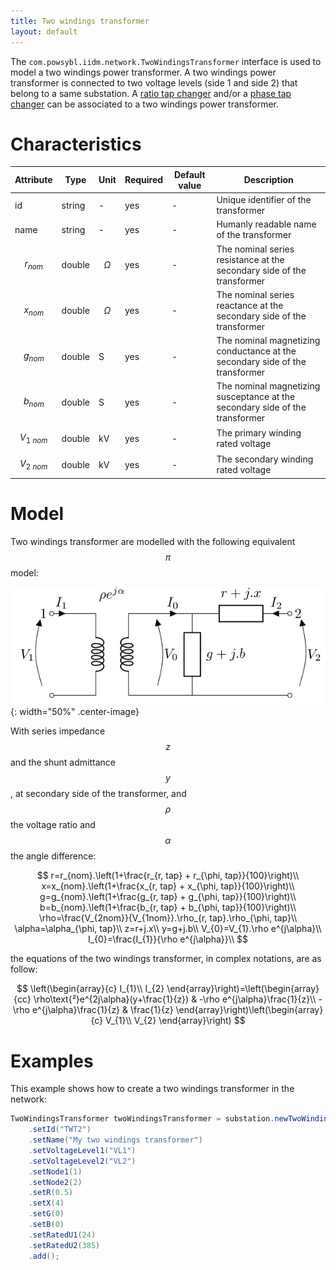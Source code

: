 ```yaml
---
title: Two windings transformer
layout: default
---
```


The `com.powsybl.iidm.network.TwoWindingsTransformer` interface is used to model a two windings power transformer.
A two windings power transformer is connected to two voltage levels (side 1 and side 2) that belong to a same substation.
A [ratio tap changer](./ratioTapChanger.md) and/or a [phase tap changer](./phaseTapChanger.md) can be associated to a two windings power transformer.

# Characteristics

| Attribute | Type | Unit | Required | Default value | Description |
| --------- | ---- | ---- | -------- | ------------- | ----------- |
| id | string | - | yes | - | Unique identifier of the transformer |
| name | string | - | yes | - | Humanly readable name of the transformer |
| $$r_{nom}$$ | double | $$\Omega$$  | yes | - | The nominal series resistance at the secondary side of the transformer |
| $$x_{nom}$$ | double | $$\Omega$$ | yes | - | The nominal series reactance at the secondary side of the transformer |
| $$g_{nom}$$ | double | S | yes | - | The nominal magnetizing conductance at the secondary side of the transformer |
| $$b_{nom}$$ | double | S | yes | - | The nominal magnetizing susceptance at the secondary side of the transformer |
| $$V_{1\ nom}$$ | double | kV | yes | - | The primary winding rated voltage |
| $$V_{2\ nom}$$ | double | kV | yes | - | The secondary winding rated voltage |

# Model
Two windings transformer are modelled with the following equivalent $$\pi$$ model:

![Power line model](./images/two-windings-transformer-model.svg){: width="50%" .center-image}

With series impedance $$z$$ and the shunt admittance $$y$$, at secondary side of the transformer, and $$\rho$$ the voltage ratio and $$\alpha$$ the angle difference:

$$
r=r_{nom}.\left(1+\frac{r_{r, tap} + r_{\phi, tap}}{100}\right)\\
x=x_{nom}.\left(1+\frac{x_{r, tap} + x_{\phi, tap}}{100}\right)\\
g=g_{nom}.\left(1+\frac{g_{r, tap} + g_{\phi, tap}}{100}\right)\\
b=b_{nom}.\left(1+\frac{b_{r, tap} + b_{\phi, tap}}{100}\right)\\
\rho=\frac{V_{2nom}}{V_{1nom}}.\rho_{r, tap}.\rho_{\phi, tap}\\
\alpha=\alpha_{\phi, tap}\\
z=r+j.x\\
y=g+j.b\\
V_{0}=V_{1}.\rho e^{j\alpha}\\
I_{0}=\frac{I_{1}}{\rho e^{j\alpha}}\\
$$

the equations of the two windings transformer, in complex notations, are as follow:

$$
\left(\begin{array}{c}
I_{1}\\
I_{2}
\end{array}\right)=\left(\begin{array}{cc}
\rho\text{²}e^{2j\alpha}(y+\frac{1}{z}) & -\rho e^{j\alpha}\frac{1}{z}\\
-\rho e^{j\alpha}\frac{1}{z} & \frac{1}{z}
\end{array}\right)\left(\begin{array}{c}
V_{1}\\
V_{2}
\end{array}\right)
$$

# Examples
This example shows how to create a two windings transformer in the network:
```java
TwoWindingsTransformer twoWindingsTransformer = substation.newTwoWindingsTransformer()
    .setId("TWT2")
    .setName("My two windings transformer")
    .setVoltageLevel1("VL1")
    .setVoltageLevel2("VL2")
    .setNode1(1)
    .setNode2(2)
    .setR(0.5)
    .setX(4)
    .setG(0)
    .setB(0)
    .setRatedU1(24)
    .setRatedU2(385)
    .add();
```